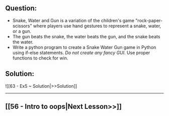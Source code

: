 ## Question:

- Snake, Water and Gun is a variation of the children's game "rock-paper-scissors" where players use hand gestures to represent a snake, water, or a gun. 
- The gun beats the snake, the water beats the gun, and the snake beats the water. 
- Write a python program to create a Snake Water Gun game in Python using if-else statements. _Do not create any fancy GUI_. Use proper functions to check for win.


## Solution:
 ![[63 - Ex5 ~ Solution|>>Solution]]

--- 
## [[56 - Intro to oops|Next Lesson>>]]